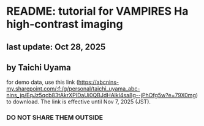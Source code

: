 # README: tutorial for VAMPIRES Ha high-contrast imaging
## last update: Oct 28, 2025
## by Taichi Uyama

for demo data, use this link (https://abcnins-my.sharepoint.com/:f:/g/personal/taichi_uyama_abc-nins_jp/EqJz5qcb83tAkrXPIDaUi0QBJdHAlkl4sa8g--jPhOfg5w?e=79X0mg) to download. The link is effective until Nov 7, 2025 (JST).
### DO NOT SHARE THEM OUTSIDE ###
